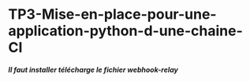 # TP3-Mise-en-place-pour-une-application-python-d-une-chaine-CI
##### Il faut installer télécharge le fichier webhook-relay
